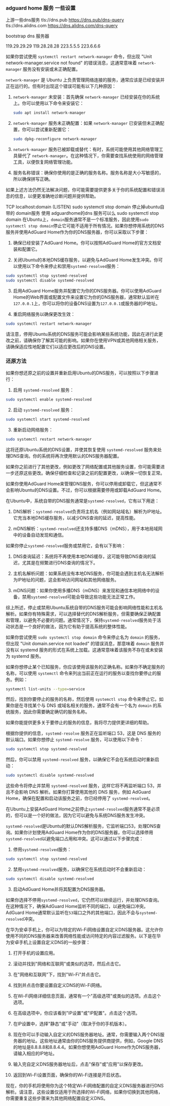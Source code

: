 ### adguard home 服务 一些设置

上游一些dns服务
tls://dns.pub
https://dns.pub/dns-query
tls://dns.alidns.com
https://dns.alidns.com/dns-query

bootstrap dns 服务器

119.29.29.29
119.28.28.28
223.5.5.5
223.6.6.6



 如果你尝试使用 `systemctl restart network-manager` 命令，但出现 "Unit network-manager.service not found" 的错误消息，这通常意味着 `network-manager` 服务没有安装或未正确配置。

`network-manager` 是 Ubuntu 上负责管理网络连接的服务，通常应该是已经安装并正在运行的。但有时出现这个错误可能有以下几种原因：

1. `network-manager` 未安装：首先确保 `network-manager` 已经安装在你的系统上。你可以使用以下命令来安装它：

   ```bash
   sudo apt install network-manager
   ```

2. `network-manager` 服务未正确配置：如果 `network-manager` 已安装但未正确配置，你可以尝试重新配置它：

   ```bash
   sudo dpkg-reconfigure network-manager
   ```

3. `network-manager` 服务已被卸载或替代：有时，系统可能使用其他网络管理工具替代了 `network-manager`。在这种情况下，你需要查找系统使用的网络管理工具，以便恢复网络管理功能。

4. 服务名称错误：确保你使用的是正确的服务名称。服务名称是大小写敏感的，所以确保拼写正确。

如果上述方法仍然无法解决问题，你可能需要提供更多关于你的系统配置和错误消息的信息，以便更准确地诊断问题并提供帮助。



 
 TCP localhost:domain (LISTEN)
sudo systemctl stop domain  停止掉ubuntu自带的 domain服务 使用 adguardhome的dns 服务可以么
sudo systemctl stop domain
在Ubuntu上，`domain`服务通常不是一个标准服务，因此使用`sudo systemctl stop domain`停止它可能不适用于所有情况。如果你想停用系统的DNS服务并使用AdGuard Home作为你的DNS服务器，你可以采取以下步骤：

1. 确保已经安装了AdGuard Home。你可以按照AdGuard Home的官方文档安装和配置它。

2. 关闭Ubuntu的本地DNS缓存服务，以避免与AdGuard Home发生冲突。你可以使用以下命令来停止和禁用`systemd-resolved`服务：

```bash
sudo systemctl stop systemd-resolved
sudo systemctl disable systemd-resolved
```

3. 启用AdGuard Home服务并配置它为你的DNS服务器。你可以使用AdGuard Home的Web界面或配置文件来设置它为你的DNS服务器，通常默认监听在`127.0.0.1`上，你可以将你的设备DNS设置为`127.0.0.1`或服务器的IP地址。

4. 重启网络服务以确保更改生效：

```bash
sudo systemctl restart network-manager
```

请注意，停用Ubuntu系统的DNS服务可能会影响某些系统功能，因此在进行此更改之前，请确保你了解其可能的影响。如果你在使用VPN或其他网络相关服务，请确保适应性地配置它们以适应更改后的DNS设置。


### 还原方法


如果你想还原之前的设置并重新启用Ubuntu的DNS服务，可以按照以下步骤进行：

1. 启用 `systemd-resolved` 服务：

```bash
sudo systemctl enable systemd-resolved
```

2. 启动 `systemd-resolved` 服务：

```bash
sudo systemctl start systemd-resolved
```

3. 重新启动网络服务：

```bash
sudo systemctl restart network-manager
```

这将还原Ubuntu系统的DNS设置，并使其恢复使用 `systemd-resolved` 服务来处理DNS查询。你的系统将再次使用默认的DNS服务器配置。

如果你之前进行了其他更改，例如更改了网络配置或其他服务设置，你可能需要进一步还原这些更改。确保仔细检查和记录之前的配置更改，以确保一切恢复正常。

如果你使用AdGuard Home来管理DNS服务，你可以停用或卸载它，但这通常不会影响Ubuntu的DNS设置。不过，你可以根据需要停用或卸载AdGuard Home。


在Ubuntu中，系统自带的DNS服务通常是`systemd-resolved`，它有以下用途：

1. DNS解析：`systemd-resolved`负责将主机名（例如网站域名）解析为IP地址。它充当本地DNS缓存服务，以减少DNS查询的延迟，提高性能。

2. mDNS解析：`systemd-resolved`还支持多播DNS（mDNS），用于本地局域网中的设备自动发现和通信。

如果你停止`systemd-resolved`服务或禁用它，会有以下影响：

1. DNS查询延迟：系统将不再使用本地DNS缓存，这可能导致DNS查询的延迟，尤其是在频繁进行DNS查询的情况下。

2. 主机名解析问题：如果系统没有本地DNS服务，你可能会遇到主机名无法解析为IP地址的问题，这会影响访问网站和其他网络服务。

3. mDNS问题：如果你使用多播DNS（mDNS）来发现和通信本地网络中的设备，禁用`systemd-resolved`可能会导致这些功能无法正常工作。

综上所述，停止或禁用Ubuntu系统自带的DNS服务可能会影响网络性能和主机名解析。如果你有特殊需求，可以选择替代的DNS解析服务，但需要确保正确配置和管理，以避免不必要的问题。通常情况下，保持`systemd-resolved`服务处于活动状态是一个良好的做法，因为它有助于提高系统的整体性能。




如果你尝试使用 `sudo systemctl stop domain` 命令来停止名为 `domain` 的服务，但出现 "Unit domain.service not loaded" 的错误消息，那意味着 `domain` 服务并没有以 systemd 服务的形式在系统上加载。这通常意味着该服务不存在或未安装为 systemd 服务。

如果你想停止某个已知服务，你应该使用该服务的正确名称。如果你不确定服务的名称，可以使用 `systemctl` 命令来列出当前正在运行的服务以查找你要停止的服务。例如：

```bash
systemctl list-units --type=service
```

然后，找到你要停止的服务的名称，然后使用 `systemctl stop` 命令来停止它。如果你是在寻找某个与 DNS 或域名相关的服务，通常不会有一个名为 `domain` 的系统服务，因此你需要确定确切的服务名称。

如果你能提供更多关于要停止的服务的信息，我将尽力提供更详细的帮助。



根据你提供的信息，`systemd-resolve` 服务正在监听端口 53，这是 DNS 服务的默认端口。如果你想停止 `systemd-resolve` 服务，可以使用以下命令：

```bash
sudo systemctl stop systemd-resolved
```

然后，你可以禁用 `systemd-resolved` 服务，以确保它不会在系统启动时重新启动：

```bash
sudo systemctl disable systemd-resolved
```

这些命令将停止并禁用 `systemd-resolved` 服务，这样它将不再监听端口 53，并且不会影响 DNS 解析。如果你打算使用其他的 DNS 服务，例如 AdGuard Home，确保在配置和启动该服务之前，你已经停用了 `systemd-resolved`。



在Ubuntu上安装AdGuard Home之前停止`systemd-resolved`服务通常不是必须的，但可以是一个好的做法，因为它可以避免与系统DNS服务发生冲突。

`systemd-resolved`是Ubuntu的默认DNS解析服务，它监听端口53，处理DNS查询。如果你计划使用AdGuard Home作为你的DNS服务器，你可以选择停用`systemd-resolved`以避免端口占用和冲突。这可以通过以下步骤完成：

1. 停用`systemd-resolved`服务：

```bash
sudo systemctl stop systemd-resolved
```

2. 禁用`systemd-resolved`服务，以确保它在系统启动时不会重新启动：

```bash
sudo systemctl disable systemd-resolved
```

3. 启动AdGuard Home并将其配置为DNS服务器。

如果你选择不停用`systemd-resolved`，它仍然可以继续运行，并处理DNS查询。在这种情况下，确保AdGuard Home监听不同的端口，以避免端口冲突。 AdGuard Home通常默认监听在`53`端口之外的其他端口，因此不会与`systemd-resolved`冲突。





在华为安卓手机上，你可以为特定的Wi-Fi网络设置自定义DNS服务器。这允许你使用不同的DNS服务器来改善网络性能或访问特定的内容过滤服务。以下是在华为安卓手机上设置自定义DNS的一般步骤：

1. 打开手机的设置应用。

2. 滚动并找到"网络和互联网"或类似的选项，然后点击它。

3. 在"网络和互联网"下，找到"Wi-Fi"并点击它。

4. 找到并点击你要设置自定义DNS的Wi-Fi网络。

5. 在Wi-Fi网络详细信息页面，通常有一个"高级选项"或类似的选项。点击这个选项。

6. 在高级选项中，你应该看到"IP设置"或"IP配置"。点击这个选项。

7. 在IP设置中，选择"静态"或"手动"（取决于你的手机版本）。

8. 现在你可以手动输入自定义的DNS服务器地址。通常，你需要输入两个DNS服务器的地址。这些地址通常由你的DNS服务提供商提供，例如，Google DNS的地址是8.8.8.8和8.8.4.4。如果你想使用AdGuard Home作为DNS服务器，请输入相应的IP地址。

9. 输入完自定义DNS服务器地址后，点击"保存"或"应用"以保存更改。

10. 返回到Wi-Fi设置页面，确保你的Wi-Fi连接是开启状态。

现在，你的手机将使用你为这个特定Wi-Fi网络配置的自定义DNS服务器进行DNS解析。请注意，这些设置仅适用于所选择的Wi-Fi网络，如果你切换到其他网络，你需要重复这些步骤来为其他网络配置自定义DNS。
